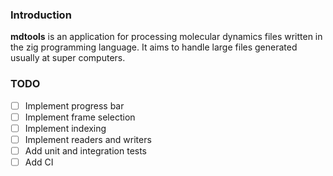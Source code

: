 ### Introduction

**mdtools** is an application for processing molecular dynamics files written in
the zig programming language. It aims to handle large files generated usually at
super computers.

### TODO

- [ ] Implement progress bar
- [ ] Implement frame selection
- [ ] Implement indexing
- [ ] Implement readers and writers
- [ ] Add unit and integration tests
- [ ] Add CI
